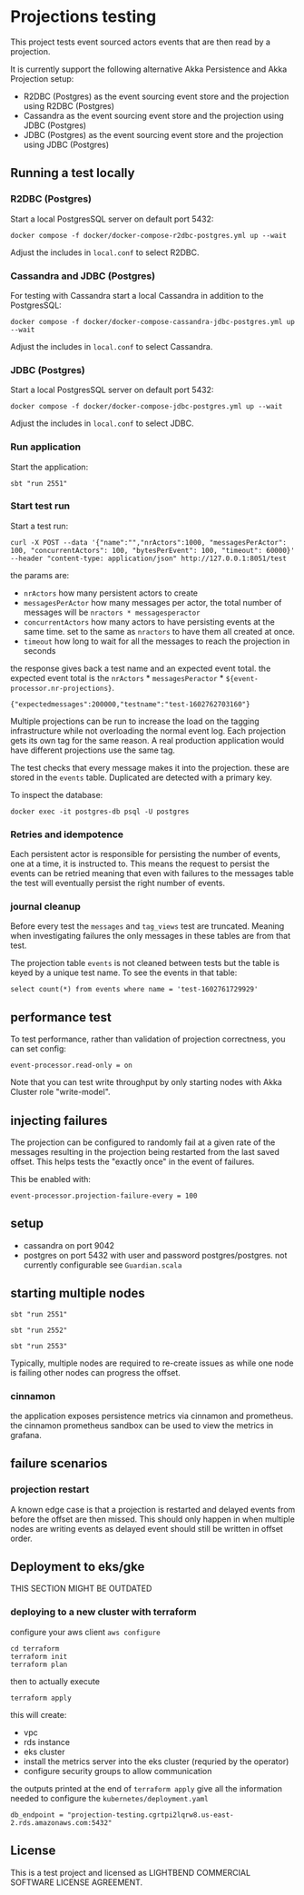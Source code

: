 # Projections testing

This project tests event sourced actors events that are then read by a projection.

It is currently support the following alternative Akka Persistence and Akka Projection setup:

* R2DBC (Postgres) as the event sourcing event store and the projection using R2DBC (Postgres)
* Cassandra as the event sourcing event store and the projection using JDBC (Postgres) 
* JDBC (Postgres) as the event sourcing event store and the projection using JDBC (Postgres)

## Running a test locally

### R2DBC (Postgres)

Start a local PostgresSQL server on default port 5432:

```shell
docker compose -f docker/docker-compose-r2dbc-postgres.yml up --wait
```

Adjust the includes in `local.conf` to select R2DBC.

### Cassandra and JDBC (Postgres)

For testing with Cassandra start a local Cassandra in addition to the PostgresSQL:

```shell
docker compose -f docker/docker-compose-cassandra-jdbc-postgres.yml up --wait
```

Adjust the includes in `local.conf` to select Cassandra.

### JDBC (Postgres)

Start a local PostgresSQL server on default port 5432:

```shell
docker compose -f docker/docker-compose-jdbc-postgres.yml up --wait
```

Adjust the includes in `local.conf` to select JDBC.

### Run application

Start the application:

```shell
sbt "run 2551"
```

### Start test run

Start a test run:

```shell
curl -X POST --data '{"name":"","nrActors":1000, "messagesPerActor": 100, "concurrentActors": 100, "bytesPerEvent": 100, "timeout": 60000}' --header "content-type: application/json" http://127.0.0.1:8051/test
```

the params are:

* `nrActors` how many persistent actors to create
* `messagesPerActor` how many messages per actor, the total number of messages will be `nractors * messagesperactor`
* `concurrentActors` how many actors to have persisting events at the same time. set to the same as `nractors` to have them all created at once.
* `timeout` how long to wait for all the messages to reach the projection in seconds

the response gives back a test name and an expected event total.
the expected event total is the `nrActors` * `messagesPeractor` * `${event-processor.nr-projections}`.

```
{"expectedmessages":200000,"testname":"test-1602762703160"}
```

Multiple projections can be run to increase the load on the tagging infrastructure while not overloading the normal event log.
Each projection gets its own tag for the same reason. A real production application would have different projections use the same tag.

The test checks that every message makes it into the projection. these are stored in the `events` table. Duplicated 
are detected with a primary key.

To inspect the database:

```shell
docker exec -it postgres-db psql -U postgres
```


### Retries and idempotence

Each persistent actor is responsible for persisting the number of events, one at a time, it is instructed to. This means the request to persist
the events can be retried meaning that even with failures to the messages table the test will eventually persist the right number of events.

### journal cleanup

Before every test the `messages` and `tag_views` test are truncated. Meaning when investigating failures the only messages in these tables
are from that test.

The projection table `events` is not cleaned between tests but the table is keyed by a unique test name. To see the events in that table:

```
select count(*) from events where name = 'test-1602761729929'
```

## performance test

To test performance, rather than validation of projection correctness, you can set config:

```
event-processor.read-only = on
```

Note that you can test write throughput by only starting nodes with Akka Cluster role "write-model".

## injecting failures

The projection can be configured to randomly fail at a given rate of the messages resulting in the projection being restarted from the last saved offset.
This helps tests the "exactly once" in the event of failures.

This be enabled with:

```
event-processor.projection-failure-every = 100
```

## setup

* cassandra on port 9042
* postgres on port 5432 with user and password postgres/postgres. not currently configurable see `Guardian.scala`

## starting multiple nodes

`sbt "run 2551"`

`sbt "run 2552"`

`sbt "run 2553"`

Typically, multiple nodes are required to re-create issues as while one node is failing other nodes can progress the offset.

### cinnamon

the application exposes persistence metrics via cinnamon and prometheus. the cinnamon prometheus sandbox can be used to 
view the metrics in grafana.

## failure scenarios

### projection restart

A known edge case is that a projection is restarted and delayed events from before the offset are then missed.
This should only happen in when multiple nodes are writing events as delayed event should still be written in offset 
order.

## Deployment to eks/gke

THIS SECTION MIGHT BE OUTDATED

### deploying to a new cluster with terraform

configure your aws client `aws configure`

```
cd terraform
terraform init
terraform plan
```

then to actually execute

```
terraform apply
```

this will create:

- vpc
- rds instance
- eks cluster
- install the metrics server into the eks cluster (requried by the operator)
- configure security groups to allow communication

the outputs printed at the end of `terraform apply` give all the information needed to configure the `kubernetes/deployment.yaml` 

```
db_endpoint = "projection-testing.cgrtpi2lqrw8.us-east-2.rds.amazonaws.com:5432"
```

License
-------

This is a test project and licensed as LIGHTBEND COMMERCIAL SOFTWARE LICENSE AGREEMENT.

